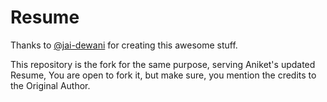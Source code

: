 # Resume 
Thanks to [@jai-dewani](https://github.com/jai-dewani) for creating this awesome stuff.

This repository is the fork for the same purpose, serving Aniket's updated Resume,
You are open to fork it, but make sure, you mention the credits to the Original Author. 
